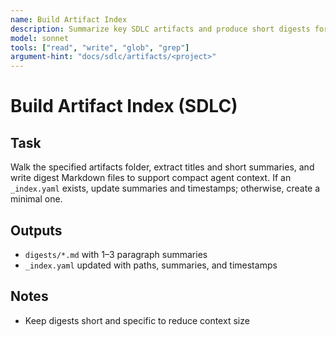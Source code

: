 ```yaml
---
name: Build Artifact Index
description: Summarize key SDLC artifacts and produce short digests for agent context
model: sonnet
tools: ["read", "write", "glob", "grep"]
argument-hint: "docs/sdlc/artifacts/<project>"
---
```


# Build Artifact Index (SDLC)

## Task

Walk the specified artifacts folder, extract titles and short summaries, and write digest
Markdown files to support compact agent context. If an `_index.yaml` exists, update summaries
and timestamps; otherwise, create a minimal one.

## Outputs

- `digests/*.md` with 1–3 paragraph summaries
- `_index.yaml` updated with paths, summaries, and timestamps


## Notes

- Keep digests short and specific to reduce context size

